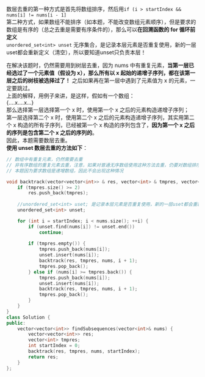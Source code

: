 数层去重的第一种方式是首先将数组排序，然后用`if (i > startIndex && nums[i] != nums[i - 1]`  
第二种方式，如果数组不能排序（如本题，不能改变数组元素顺序），但是要求的数组是有序的（总之去重是需要有序条件的），那么可以**在回溯函数的 for 循环前定义**  
`unordered_set<int> unset` 无序集合，是记录本层元素是否重复使用，新的一层uset都会重新定义（清空），所以要知道unset只负责本层！  

在解决该题时，仍然需要用到树层去重，因为 nums 中有重复元素，**当第一层已经选过了一个元素值（假设为 x），那么所有以 x 起始的递增子序列，都在该第一层之后的树枝被选择过了！** 之后如果再在第一层中遇到了元素值为 x 的元素，一定要跳过。  
上面的解释，用例子来讲，是这样，假如有一个数组：  
{....x....x...}  
那么选择第一层选择第一个 x 时，使用第一个 x 之后的元素构造递增子序列；  
第一层选择第二个 x 时，使用第二个 x 之后的元素构造递增子序列，其实用第二个 x 构造的所有子序列，已经被第一个 x 构造的序列包含了，**因为第一个 x 之后的序列是包含第二个 x 之后的序列的**。  
因此，本题需要数层去重。  
**使用 unset 数层去重的方法如下**：  
```cpp
// 数组中有重复元素，仍然需要去重
// 非有序数组的重复元素去重，注意，如果对普通无序数组使用这种方法去重，仍要对数组排序，否则可能会导致 [1,2,5] [2,1,5] 这样的相同元素出现
// 本题因为要求数组是递增数组，因此不会出现这种情况

void backtrack(vector<vector<int>> & res, vector<int> & tmpres, vector<int> & nums, int startIndex) {
    if (tmpres.size() >= 2)
        res.push_back(tmpres);
    
    //unordered_set<int> uset; 是记录本层元素是否重复使用，新的一层uset都会重新定义（清空），所以要知道uset只负责本层！
    unordered_set<int> unset;

    for (int i = startIndex; i < nums.size(); ++i) {
        if (unset.find(nums[i]) != unset.end())
            continue;
            
        if (tmpres.empty()) {
            tmpres.push_back(nums[i]);
            unset.insert(nums[i]);
            backtrack(res, tmpres, nums, i + 1);
            tmpres.pop_back();
        } else if (nums[i] >= tmpres.back()) {
            tmpres.push_back(nums[i]);
            unset.insert(nums[i]);
            backtrack(res, tmpres, nums, i + 1);
            tmpres.pop_back();
        }
    }
}
class Solution {
public:
    vector<vector<int>> findSubsequences(vector<int>& nums) {
        vector<vector<int>> res;
        vector<int> tmpres;
        int startIndex = 0;
        backtrack(res, tmpres, nums, startIndex);
        return res;
    }
};
```
